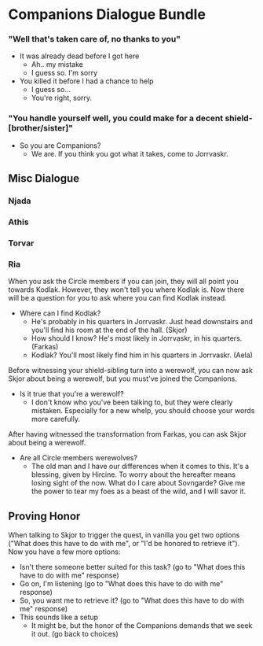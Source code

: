 # Companions Dialogue Bundle

### "Well that's taken care of, no thanks to you"

- It was already dead before I got here
  - Ah.. my mistake
  - I guess so. I'm sorry
- You killed it before I had a chance to help
  - I guess so...
  - You're right, sorry.

### "You handle yourself well, you could make for a decent shield-[brother/sister]"

- So you are Companions?
  - We are. If you think you got what it takes, come to Jorrvaskr.


## Misc Dialogue

### Njada

### Athis

### Torvar

### Ria

When you ask the Circle members if you can join, they will all point you towards Kodlak. However, they won't tell you where Kodlak is. Now there will be a question for you to ask where you can find Kodlak instead.

- Where can I find Kodlak?
  - He's probably in his quarters in Jorrvaskr. Just head downstairs and you'll find his room at the end of the hall. (Skjor)
  - How should I know? He's most likely in Jorrvaskr, in his quarters. (Farkas)
  - Kodlak? You'll most likely find him in his quarters in Jorrvaskr. (Aela)

Before witnessing your shield-sibling turn into a werewolf, you can now ask Skjor about being a werewolf, but you must've joined the Companions.

- Is it true that you're a werewolf?
  - I don't know who you've been talking to, but they were clearly mistaken. Especially for a new whelp, you should choose your words more carefully.

After having witnessed the transformation from Farkas, you can ask Skjor about being a werewolf.

- Are all Circle members werewolves?
  - The old man and I have our differences when it comes to this. It's a blessing, given by Hircine. To worry about the hereafter means losing sight of the now. What do I care about Sovngarde? Give me the power to tear my foes as a beast of the wild, and I will savor it.

## Proving Honor

When talking to Skjor to trigger the quest, in vanilla you get two options ("What does this have to do with me", or "I'd be honored to retrieve it"). Now you have a few more options:

- Isn't there someone better suited for this task? (go to "What does this have to do with me" response)
- Go on, I'm listening (go to "What does this have to do with me" response)
- So, you want me to retrieve it? (go to "What does this have to do with me" response)
- This sounds like a setup
  - It might be, but the honor of the Companions demands that we seek it out. (go back to choices)


